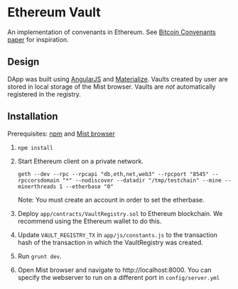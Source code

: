 # Ethereum Vault #

An implementation of convenants in Ethereum. See
[Bitcoin Convenants paper](http://fc16.ifca.ai/bitcoin/papers/MES16.pdf) for 
inspiration.

## Design ##
DApp was built using [AngularJS](https://angularjs.org/) and 
[Materialize](http://materializecss.com/). Vaults created by user are stored 
in local storage of the Mist browser. Vaults are *not* automatically registered
in the registry. 

## Installation ##

Prerequisites: [npm](https://www.npmjs.com/) and [Mist browser](https://github.com/ethereum/mist/releases)

1. ```npm install```
2. Start Ethereum client on a private network. 

	```
	geth --dev --rpc --rpcapi "db,eth,net,web3" --rpcport "8545" --rpccorsdomain "*" --nodiscover --datadir "/tmp/testchain" --mine --minerthreads 1 --etherbase "0"
	```

	Note: You must create an account in order to set the etherbase.
3. Deploy ```app/contracts/VaultRegistry.sol``` to Ethereum blockchain. We recommend using the Ethereum wallet to do this. 
4. Update ```VAULT_REGISTRY_TX``` in ```app/js/constants.js``` to the transaction hash of the transaction in which the VaultRegistry was created.
5. Run ```grunt dev```.
6. Open Mist browser and navigate to http://localhost:8000. You can specify the webserver to run on a
different port in ```config/server.yml```
